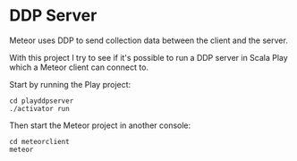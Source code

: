 DDP Server
=========

Meteor uses DDP to send collection data between the client and the server.

With this project I try to see if it's possible to run a DDP server in Scala Play which a Meteor client can connect to.


Start by running the Play project:

    cd playddpserver
    ./activator run

Then start the Meteor project in another console:

    cd meteorclient
    meteor

